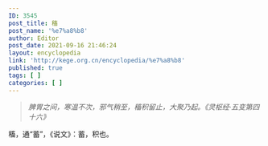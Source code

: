 ```yaml
---
ID: 3545
post_title: 稸
post_name: '%e7%a8%b8'
author: Editor
post_date: 2021-09-16 21:46:24
layout: encyclopedia
link: 'http://kege.org.cn/encyclopedia/%e7%a8%b8'
published: true
tags: [ ]
categories: [ ]
---
```

<blockquote><em>脾胃之间，寒温不次，邪气稍至，稸积留止，大聚乃起。《灵枢经·五变第四十六》</em></blockquote>
稸，通“蓄”，《说文》：蓄，积也。